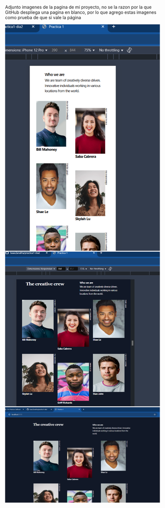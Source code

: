 Adjunto imagenes de la pagina de mi proyecto, no se la razon por la que GitHub despliega una pagina en blanco,
por lo que agrego estas imagenes como prueba de que si vale la página

![alt text](image.png)
![alt text](image-1.png)
![alt text](image-2.png)